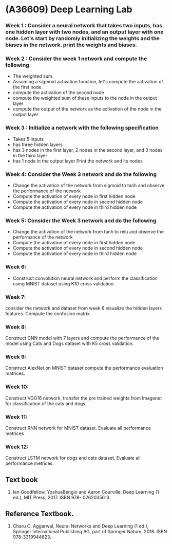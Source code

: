 # (A36609) Deep Learning Lab

### Week 1 : Consider a neural network that takes two inputs, has one hidden layer with two nodes, and an output layer with one node. Let's start by randomly initializing the weights and the biases in the network. print the weights and biases.

### Week 2 : Consider the week 1 network and compute the following
- The weighted sum.
- Assuming a sigmoid activation function, let's compute the activation of the first node.
- compute the activation of the second node
- compute the weighted sum of these inputs to the node in the output layer
- compute the output of the network as the activation of the node in the output layer

### Week 3 : Initialize a network with the following specification
- Takes 5 inputs
- has three hidden layers
- has 3 nodes in the first layer, 2 nodes in the second layer, and 3 nodes in the third layer
- has 1 node in the output layer
Print the network and its nodes

### Week 4: Consider the Week 3 network and do the following
- Change the activation of the network from sigmoid to tanh and observe the performance of the network
- Compute the activation of every node in first hidden node
- Compute the activation of every node in second hidden node
- Compute the activation of every node in third hidden node

### Week 5: Consider the Week 3 network and do the following
- Change the activation of the network from tanh to relu and observe the performance of the network
- Compute the activation of every node in first hidden node
- Compute the activation of every node in second hidden node
- Compute the activation of every node in third hidden node

### Week 6:
* Construct convolution neural network and perform the classification using MNIST dataset using K10 cross validation.

### Week 7:
consider the network and dataset from week 6 visualize the hidden layers features.
Compute the confusion matrix.

### Week 8:
Construct CNN model with 7 layers and compute the performance of the model using Cats and Dogs dataset with K5 cross validation.

### Week 9:
Construct AlexNet on MNIST dataset compute the performance evaluation matrices.

### Week 10:
Construct VGG16 network, transfer the pre trained weights from Imagenet for classification of the cats and dogs.

### Week 11:
Construct RNN network for MNIST dataset. Evaluate all performance metrices

### Week 12:
Construct LSTM network for dogs and cats dataset, Evaluate all performance metrices.

## Text book
1.	Ian Goodfellow, YoshuaBengio and Aaron Courville, Deep Learning (1 ed.), MIT Press, 2017. ISBN 978- 0262035613.

## Reference Textbook.
1.	Charu C. Aggarwal, Neural Networks and Deep Learning (1 ed.), Springer International Publishing AG, part of Springer Nature, 2018. ISBN 978-3319944623.